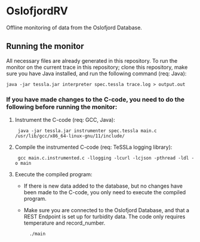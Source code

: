 # OslofjordRV

Offline monitoring of data from the Oslofjord Database.

## Running the monitor

All necessary files are already generated in this repository. To run the monitor on the current trace in this repository; clone this repository, make sure you have Java installed, and run the following command (req: Java):

	java -jar tessla.jar interpreter spec.tessla trace.log > output.out

### If you have made changes to the C-code, you need to do the following before running the monitor:

1. Instrument the C-code (req: GCC, Java):

		java -jar tessla.jar instrumenter spec.tessla main.c /usr/lib/gcc/x86_64-linux-gnu/11/include/

2. Compile the instrumented C-code (req: TeSSLa logging library):

		gcc main.c.instrumented.c -llogging -lcurl -lcjson -pthread -ldl -o main

3. Execute the compiled program:

	- If there is new data added to the database, but no changes have been made to the C-code, you only need to execute the compiled program.
	- Make sure you are connected to the Oslofjord Database, and that a REST Endpoint is set up for turbidity data. The code only requires temperature and record_number.

			./main
